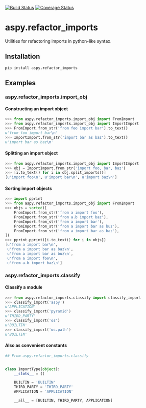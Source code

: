 [![Build Status](https://travis-ci.org/asottile/aspy.refactor_imports.svg?branch=master)](https://travis-ci.org/asottile/aspy.refactor_imports)
[![Coverage Status](https://img.shields.io/coveralls/asottile/aspy.refactor_imports.svg?branch=master)](https://coveralls.io/r/asottile/aspy.refactor_imports)

aspy.refactor_imports
==========

Utilities for refactoring imports in python-like syntax.


## Installation

`pip install aspy.refactor_imports`


## Examples

### aspy.refactor_imports.import_obj

#### Constructing an import object

```python
>>> from aspy.refactor_imports.import_obj import FromImport
>>> from aspy.refactor_imports.import_obj import ImportImport
>>> FromImport.from_str('from foo import bar').to_text()
u'from foo import bar\n'
>>> ImportImport.from_str('import bar as baz').to_text()
u'import bar as baz\n'
```

#### Splitting an import object

```python
>>> from aspy.refactor_imports.import_obj import ImportImport
>>> obj = ImportImport.from_str('import foo, bar, baz')
>>> [i.to_text() for i in obj.split_imports()]
[u'import foo\n', u'import bar\n', u'import baz\n']
```

#### Sorting import objects

```python
>>> import pprint
>>> from aspy.refactor_imports.import_obj import FromImport
>>> objs = sorted([
    FromImport.from_str('from a import foo'),
    FromImport.from_str('from a.b import baz'),
    FromImport.from_str('from a import bar'),
    FromImport.from_str('from a import bar as buz'),
    FromImport.from_str('from a import bar as baz'),
])
>>> pprint.pprint([i.to_text() for i in objs])
[u'from a import bar\n',
 u'from a import bar as baz\n',
 u'from a import bar as buz\n',
 u'from a import foo\n',
 u'from a.b import baz\n']
```

### aspy.refactor_imports.classify

#### Classify a module

```python
>>> from aspy.refactor_imports.classify import classify_import
>>> classify_import('aspy')
u'APPLICATION'
>>> classify_import('pyramid')
u'THIRD_PARTY'
>>> classify_import('os')
u'BUILTIN'
>>> classify_import('os.path')
u'BUILTIN'
```

#### Also as convenient constants

```python
## From aspy.refactor_imports.classify


class ImportType(object):
    __slots__ = ()

    BUILTIN = 'BUILTIN'
    THIRD_PARTY = 'THIRD_PARTY'
    APPLICATION = 'APPLICATION'

    __all__ = [BUILTIN, THIRD_PARTY, APPLICATION]
```
